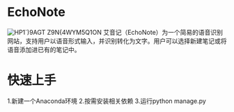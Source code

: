# EchoNote
![HP1`)9AGT Z9N{4WYM5Q1ON](https://github.com/reverse-47/EchoNote/assets/85037574/80bcab3b-f675-4760-9cba-25d5ef7ee778)
艾音记（EchoNote）为一个简易的语音识别网站，支持用户以语音形式输入，并识别转化为文字。用户可以选择新建笔记或将语音添加进已有的笔记中。
# 快速上手
1.新建一个Anaconda环境
2.按需安装相关依赖
3.运行python manage.py
